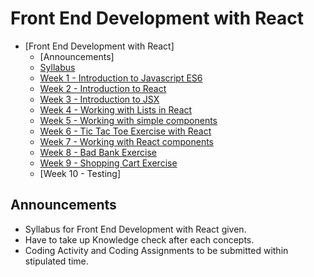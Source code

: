# Front End Development with React

- [Front End Development with React]
  - [Announcements]
  - [Syllabus](./syllabus/Front%20end%20development%20with%20React.pdf)
  - [Week 1 - Introduction to Javascript ES6](./week_1/week_1.md)
  - [Week 2 - Introduction to React](./week_2/week_2.md)
  - [Week 3 - Introduction to JSX](./week_3/week3.md)
  - [Week 4 - Working with Lists in React](./week_4/week4.md)
  - [Week 5 - Working with simple components](./week_5/week5.md)
  - [Week 6 - Tic Tac Toe Exercise with React]()
  - [Week 7 - Working with React components]()
  - [Week 8 - Bad Bank Exercise]()
  - [Week 9 - Shopping Cart Exercise]()
  - [Week 10 - Testing]
 

## Announcements
- Syllabus for Front End Development with React given.
- Have to take up  Knowledge check after each concepts.
- Coding Activity and Coding Assignments to be submitted within stipulated time.




